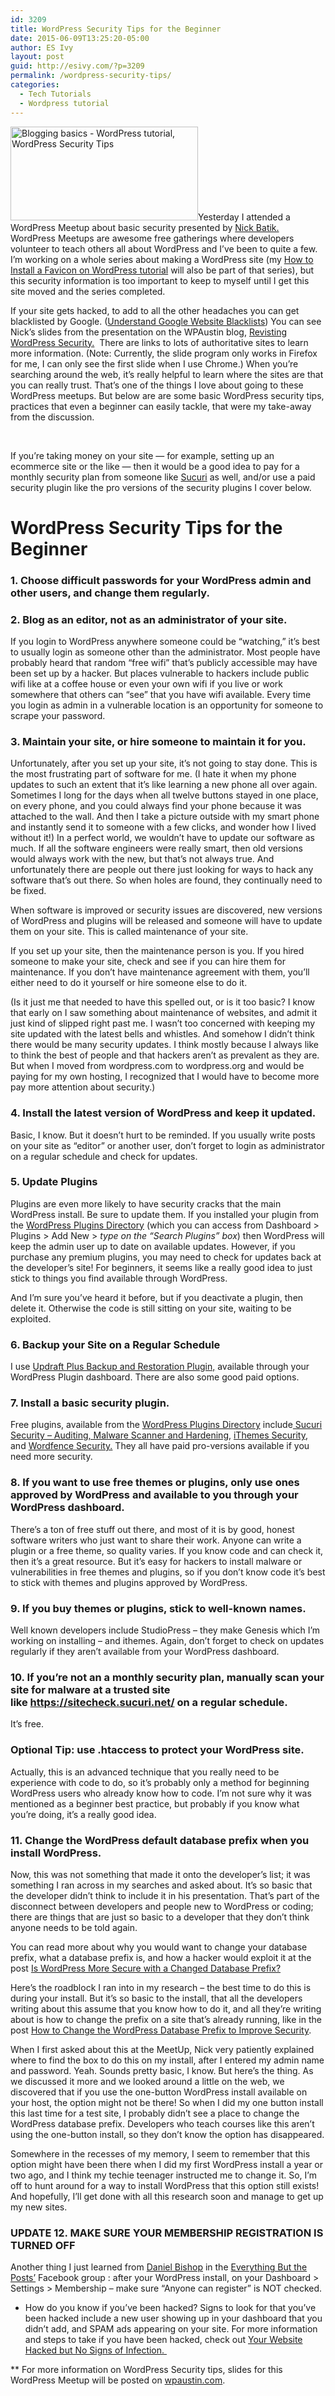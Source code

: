 ```yaml
---
id: 3209
title: WordPress Security Tips for the Beginner
date: 2015-06-09T13:25:20-05:00
author: ES Ivy
layout: post
guid: http://esivy.com/?p=3209
permalink: /wordpress-security-tips/
categories:
  - Tech Tutorials
  - Wordpress tutorial
---
```

<img class="alignleft size-full wp-image-1626" src="http://esivy.com/wordpress/wp-content/uploads/2014/01/wordpress-tutorial-esivy-logo-300-x-150.jpg" alt="Blogging basics - WordPress tutorial, WordPress Security Tips" width="300" height="150" />Yesterday I attended a WordPress Meetup about basic security presented by <a href="http://pleiadesservices.com/about-us/nicholas-r-batik/" target="_blank">Nick Batik.</a> WordPress Meetups are awesome free gatherings where developers volunteer to teach others all about WordPress and I&#8217;ve been to quite a few. I&#8217;m working on a whole series about making a WordPress site (my <a href="http://esivy.com/install-favicon-wordpress/" target="_blank">How to Install a Favicon on WordPress tutorial</a> will also be part of that series), but this security information is too important to keep to myself until I get this site moved and the series completed.

If your site gets hacked, to add to all the other headaches you can get blacklisted by Google. (<a href="https://sucuri.net/website-security/google-blacklisted-my-website" target="_blank">Understand Google Website Blacklists</a>) You can see Nick&#8217;s slides from the presentation on the WPAustin blog, <a href="http://wpaustin.com/2015/06/revisiting-wordpress-security/" target="_blank">Revisting WordPress Security.</a>  There are links to lots of authoritative sites to learn more information. (Note: Currently, the slide program only works in Firefox for me, I can only see the first slide when I use Chrome.) When you&#8217;re searching around the web, it&#8217;s really helpful to learn where the sites are that you can really trust. That&#8217;s one of the things I love about going to these WordPress meetups. But below are are some basic WordPress security tips, practices that even a beginner can easily tackle, that were my take-away from the discussion.

<!--more-->

&nbsp;

If you&#8217;re taking money on your site &#8212; for example, setting up an ecommerce site or the like &#8212; then it would be a good idea to pay for a monthly security plan from someone like <a href="https://sucuri.net/" target="_blank">Sucuri</a> as well, and/or use a paid security plugin like the pro versions of the security plugins I cover below.

# WordPress Security Tips for the Beginner

### 1. Choose difficult passwords for your WordPress admin and other users, and change them regularly.

### 2. Blog as an editor, not as an administrator of your site.

If you login to WordPress anywhere someone could be &#8220;watching,&#8221; it&#8217;s best to usually login as someone other than the administrator. Most people have probably heard that random &#8220;free wifi&#8221; that&#8217;s publicly accessible may have been set up by a hacker. But places vulnerable to hackers include public wifi like at a coffee house or even your own wifi if you live or work somewhere that others can &#8220;see&#8221; that you have wifi available. Every time you login as admin in a vulnerable location is an opportunity for someone to scrape your password.

### 3. Maintain your site, or hire someone to maintain it for you.

Unfortunately, after you set up your site, it&#8217;s not going to stay done. This is the most frustrating part of software for me. (I hate it when my phone updates to such an extent that it&#8217;s like learning a new phone all over again. Sometimes I long for the days when all twelve buttons stayed in one place, on every phone, and you could always find your phone because it was attached to the wall. And then I take a picture outside with my smart phone and instantly send it to someone with a few clicks, and wonder how I lived without it!) In a perfect world, we wouldn&#8217;t have to update our software as much. If all the software engineers were really smart, then old versions would always work with the new, but that&#8217;s not always true. And unfortunately there are people out there just looking for ways to hack any software that&#8217;s out there. So when holes are found, they continually need to be fixed.

When software is improved or security issues are discovered, new versions of WordPress and plugins will be released and someone will have to update them on your site. This is called maintenance of your site.

If you set up your site, then the maintenance person is you. If you hired someone to make your site, check and see if you can hire them for maintenance. If you don&#8217;t have maintenance agreement with them, you&#8217;ll either need to do it yourself or hire someone else to do it.

(Is it just me that needed to have this spelled out, or is it too basic? I know that early on I saw something about maintenance of websites, and admit it just kind of slipped right past me. I wasn&#8217;t too concerned with keeping my site updated with the latest bells and whistles. And somehow I didn&#8217;t think there would be many security updates. I think mostly because I always like to think the best of people and that hackers aren&#8217;t as prevalent as they are. But when I moved from wordpress.com to wordpress.org and would be paying for my own hosting, I recognized that I would have to become more pay more attention about security.)

### 4. Install the latest version of WordPress and keep it updated.

Basic, I know. But it doesn&#8217;t hurt to be reminded. If you usually write posts on your site as &#8220;editor&#8221; or another user, don&#8217;t forget to login as administrator on a regular schedule and check for updates.

### 5. Update Plugins

Plugins are even more likely to have security cracks that the main WordPress install. Be sure to update them. If you installed your plugin from the <a href="https://wordpress.org/plugins/" target="_blank">WordPress Plugins Directory</a> (which you can access from Dashboard > Plugins > Add New > _type on the &#8220;Search Plugins&#8221; box_) then WordPress will keep the admin user up to date on available updates. However, if you purchase any premium plugins, you may need to check for updates back at the developer&#8217;s site! For beginners, it seems like a really good idea to just stick to things you find available through WordPress.

And I&#8217;m sure you&#8217;ve heard it before, but if you deactivate a plugin, then delete it. Otherwise the code is still sitting on your site, waiting to be exploited.

### 6. Backup your Site on a Regular Schedule

I use <a href="https://wordpress.org/plugins/updraftplus/" target="_blank">Updraft Plus Backup and Restoration Plugin,</a> available through your WordPress Plugin dashboard. There are also some good paid options.

### 7. Install a basic security plugin.

Free plugins, available from the <a href="https://wordpress.org/plugins/" target="_blank">WordPress Plugins Directory</a> include<a href="https://wordpress.org/plugins/sucuri-scanner/" target="_blank"> Sucuri Security &#8211; Auditing, Malware Scanner and Hardening</a>, <a href="https://wordpress.org/plugins/better-wp-security/" target="_blank">iThemes Security</a>, and <a href="https://wordpress.org/plugins/wordfence/" target="_blank">Wordfence Security.</a> They all have paid pro-versions available if you need more security.

### 8. If you want to use free themes or plugins, only use ones approved by WordPress and available to you through your WordPress dashboard.

There&#8217;s a ton of free stuff out there, and most of it is by good, honest software writers who just want to share their work. Anyone can write a plugin or a free theme, so quality varies. If you know code and can check it, then it&#8217;s a great resource. But it&#8217;s easy for hackers to install malware or vulnerabilities in free themes and plugins, so if you don&#8217;t know code it&#8217;s best to stick with themes and plugins approved by WordPress.

### 9. If you buy themes or plugins, stick to well-known names.

Well known developers include StudioPress &#8211; they make Genesis which I&#8217;m working on installing &#8211; and ithemes. Again, don&#8217;t forget to check on updates regularly if they aren&#8217;t available from your WordPress dashboard.

### 10. If you&#8217;re not an a monthly security plan, manually scan your site for malware at a trusted site like https://sitecheck.sucuri.net/ on a regular schedule.

It&#8217;s free.

### Optional Tip: use .htaccess to protect your WordPress site.

Actually, this is an advanced technique that you really need to be experience with code to do, so it&#8217;s probably only a method for beginning WordPress users who already know how to code. I&#8217;m not sure why it was mentioned as a beginner best practice, but probably if you know what you&#8217;re doing, it&#8217;s a really good idea.

### 11. Change the WordPress default database prefix when you install WordPress.

Now, this was not something that made it onto the developer&#8217;s list; it was something I ran across in my searches and asked about. It&#8217;s so basic that the developer didn&#8217;t think to include it in his presentation. That&#8217;s part of the disconnect between developers and people new to WordPress or coding; there are things that are just so basic to a developer that they don&#8217;t think anyone needs to be told again.

You can read more about why you would want to change your database prefix, what a database prefix is, and how a hacker would exploit it at the post <a href="http://www.wpwhitesecurity.com/wordpress-security/change-wordpress-database-prefix/" target="_blank">Is WordPress More Secure with a Changed Database Prefix?</a>

Here&#8217;s the roadblock I ran into in my research &#8211; the best time to do this is during your install. But it&#8217;s so basic to the install, that all the developers writing about this assume that you know how to do it, and all they&#8217;re writing about is how to change the prefix on a site that&#8217;s already running, like in the post <a href="http://www.wpbeginner.com/wp-tutorials/how-to-change-the-wordpress-database-prefix-to-improve-security/" target="_blank">How to Change the WordPress Database Prefix to Improve Security</a>.

When I first asked about this at the MeetUp, Nick very patiently explained where to find the box to do this on my install, after I entered my admin name and password. Yeah. Sounds pretty basic, I know. But here&#8217;s the thing. As we discussed it more and we looked around a little on the web, we discovered that if you use the one-button WordPress install available on your host, the option might not be there! So when I did my one button install this last time for a test site, I probably didn&#8217;t see a place to change the WordPress database prefix. Developers who teach courses like this aren&#8217;t using the one-button install, so they don&#8217;t know the option has disappeared.

Somewhere in the recesses of my memory, I seem to remember that this option might have been there when I did my first WordPress install a year or two ago, and I think my techie teenager instructed me to change it. So, I&#8217;m off to hunt around for a way to install WordPress that this option still exists! And hopefully, I&#8217;ll get done with all this research soon and manage to get up my new sites.

### UPDATE 12. MAKE SURE YOUR MEMBERSHIP REGISTRATION IS TURNED OFF

Another thing I just learned from <a href="http://bishless.com/category/wordpress/" target="_blank">Daniel Bishop</a> in the <a href="http://www.amazon.com/gp/product/B00IEM7BYO/ref=as_li_qf_sp_asin_il_tl?ie=UTF8&camp=1789&creative=9325&creativeASIN=B00IEM7BYO&linkCode=as2&tag=esiv-20&linkId=ID2Z7PW5HPKG3CSH" target="_blank" rel="nofollow">Everything But the Posts&#8217;</a> Facebook group : after your WordPress install, on your Dashboard > Settings > Membership &#8211; make sure &#8220;Anyone can register&#8221; is NOT checked.

* How do you know if you&#8217;ve been hacked? Signs to look for that you&#8217;ve been hacked include a new user showing up in your dashboard that you didn&#8217;t add, and SPAM ads appearing on your site. For more information and steps to take if you have been hacked, check out <a href="https://blog.sucuri.net/2015/06/your-website-hacked-but-no-signs-of-infection.html" target="_blank">Your Website Hacked but No Signs of Infection. </a>

** For more information on WordPress Security tips, slides for this WordPress Meetup will be posted on <a href="http://wpaustin.com/" target="_blank">wpaustin.com</a>.
